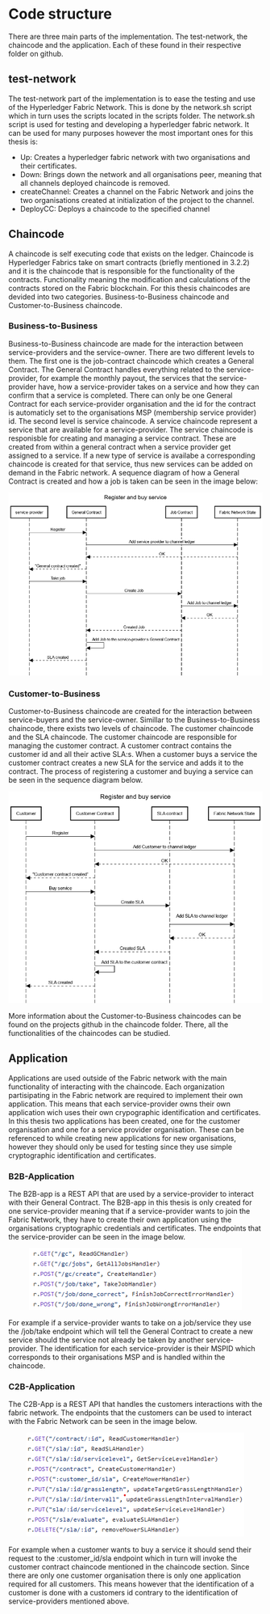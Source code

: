 # Code structure
There are three main parts of the implementation. The test-network, the chaincode and the application. Each of these found in their respective folder on github.
## test-network
The test-network part of the implementation is to ease the testing and use of the Hyperledger Fabric Network. This is done by the network.sh script which in turn uses the scripts located in the scripts folder. The network.sh script is used for testing and developing a hyperledger fabric network. It can be used for many purposes however the most important ones for this thesis is:
* Up: Creates a hyperledger fabric network with two organisations and their certificates.
* Down: Brings down the network and all organisations peer, meaning that all channels deployed chaincode is removed.
* createChannel: Creates a channel on the Fabric Network and joins the two organisations created at initialization of the project to the channel.
* DeployCC: Deploys a chaincode to the specified channel

## Chaincode
A chaincode is self executing code that exists on the ledger. Chaincode is Hyperledger Fabrics take on smart contracts (briefly mentioned in 3.2.2) and it is the chaincode that is responsible for the functionality of the contracts. Functionality meaning the modification and calculations of the contracts stored on the Fabric blockchain. For this thesis chaincodes are devided into two categories. Business-to-Business chaincode and Customer-to-Business chaincode.
### Business-to-Business
Business-to-Business chaincode are made for the interaction between service-providers and the service-owner. There are two different levels to them. The first one is the job-contract chaincode which creates a General Contract. The General Contract handles everything related to the service-provider, for example the monthly payout, the services that the service-provider have, how a service-provider takes on a service and how they can confirm that a service is completed. There can only be one General Contract for each service-provider organisation and the id for the contract is automaticly set to the organisations MSP (membership service provider) id. The second level is service chaincode.
A service chaincode represent a service that are available for a service-provider. The service chaincode is responisble for creating and managing a service contract. These are created from within a general contract when a service provider get assigned to a service. If a new type of service is availabe a corresponding chaincode is created for that service, thus new services can be added on demand in the Fabric network. A sequence diagram of how a General Contract is created and how a job is taken can be seen in the image below:
<p align="center">
  <img src="img/TakeSequence.png" />
</p>

### Customer-to-Business
Customer-to-Business chaincode are created for the interaction between service-buyers and the service-owner. Simillar to the Business-to-Business chaincode, there exists two levels of chaincode. The customer chaincode and the SLA chaincode. The customer chaincode are responsible for managing the customer contract. A customer contract contains the customer id and all their active SLA:s. When a customer buys a service the customer contract creates a new SLA for the service and adds it to the contract. The process of registering a customer and buying a service can be seen in the sequence diagram below.
<p align="center">
  <img src="img/BuySequence.png" />
</p>

More information about the Customer-to-Business chaincodes can be found on the projects github in the chaincode folder. There, all the functionalities of the chaincodes can be studied.

## Application
Applications are used outside of the Fabric network with the main functionality of interacting with the chaincode. Each organization partisipating in the Fabric network are required to implement their own application. This means that each service-provider owns their own application wich uses their own crypographic identification and certificates. In this thesis two applications has been created, one for the customer organisation and one for a service provider organisation. These can be referenced to while creating new applications for new organisations, however they should only be used for testing since they use simple cryptographic identification and certificates.

### B2B-Application
The B2B-app is a REST API that are used by a service-provider to interact with their General Contract. The B2B-app in this thesis is only created for one service-provider meaning that if a service-provider wants to join the Fabric Network, they have to create their own application using the organisations cryptographic credentials and certificates. The endpoints that the service-provider can be seen in the image below.
<p align="center">
  <img src="img/b2bEndpoints.png" />
</p>

For example if a service-provider wants to take on a job/service they use the /job/take endpoint which will tell the General Contract to create a new service should the service not already be taken by another service-provider. The identification for each service-provider is their MSPID which corresponds to their organisations MSP and is handled within the chaincode.



### C2B-Application
The C2B-App is a REST API that handles the customers interactions with the fabric network. The endpoints that the customers can be used to interact with the Fabric Network can be seen in the image below.
<p align="center">
  <img src="img/c2bEndpoints.png" />
</p>
For example when a customer wants to buy a service it should send their request to the :customer_id/sla endpoint which in turn will invoke the customer contract chaincode mentioned in the chaincode section. Since there are only one customer organisation there is only one application required for all customers. This means however that the identification of a customer is done with a customers id contrary to the identification of service-providers mentioned above.





